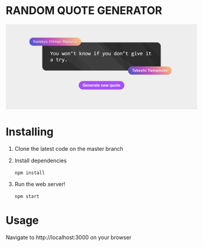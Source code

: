 # RANDOM QUOTE GENERATOR
![Screenshot](/src/Assets/screenshot.png)

#  Installing
1. Clone the latest code on the master branch
2. Install dependencies

    `npm install`

3. Run the web server!

    `npm start`

#  Usage
Navigate to http://localhost:3000 on your browser



